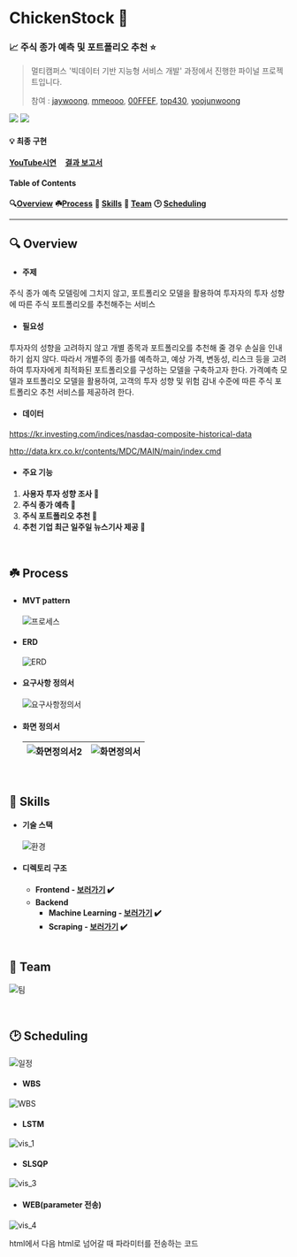 # ChickenStock :chicken:

### :chart_with_upwards_trend: 주식 종가 예측 및 포트폴리오 추천 :star:

> 멀티캠퍼스  '빅데이터 기반 지능형 서비스 개발'  과정에서 진행한 파이널 프로젝트입니다.
>
> 참여 :  [jaywoong](https://github.com/jaywoong),  [mmeooo](https://github.com/mmeooo),  [00FFEF](https://github.com/00FFEF),  [top430](https://github.com/top430),  [yoojunwoong](https://github.com/yoojunwoong)

<img src="https://img.shields.io/static/v1?label=MultiCampus&message=Team2&color=yellow">	<img src="https://img.shields.io/static/v1?label=Domain&message=Bigdata&color=green">

#### **:bulb: 최종 구현**

**[YouTube시연](https://youtu.be/m00NjTMoaJs)** &nbsp;&nbsp; **[결과 보고서](md-images/chickenstock.pdf)**

####  **Table of Contents**

**:mag:[Overview](#idx1)** **:shamrock:[Process](#idx2)** **:book: [Skills](#idx2)** **:dancers: [Team](#idx3)** **:clock2: [Scheduling](#idx4)**

___



## :mag: Overview <a id="idx1"></a>

- #### **주제**

주식 종가 예측 모델링에 그치지 않고, 포트폴리오 모델을  활용하여 투자자의 투자 성향에 따른 주식 포트폴리오를 추천해주는 서비스 

- #### **필요성** 

투자자의 성향을 고려하지 않고 개별 종목과 포트폴리오를 추천해 줄 경우  손실을 인내하기 쉽지 않다.  따라서 개별주의 종가를 예측하고,  예상 가격, 변동성, 리스크 등을 고려하여 투자자에게 최적화된 포트폴리오를 구성하는 모델을 구축하고자 한다. 가격예측 모델과 포트폴리오 모델을 활용하여,  고객의 투자 성향 및 위험 감내 수준에 따른 주식 포트폴리오 추천 서비스를 제공하려 한다.

- #### **데이터**

https://kr.investing.com/indices/nasdaq-composite-historical-data

http://data.krx.co.kr/contents/MDC/MAIN/main/index.cmd

- #### 주요 기능

1. **사용자 투자 성향 조사 :eyes:**
2. **주식 종가 예측 :seedling:**
3. **주식 포트폴리오 추천 :gift:**
4. **추천 기업 최근 일주일 뉴스기사 제공 :newspaper:** 

<br>

##  :shamrock: Process <a id= 'idx2'></a>

- #### MVT pattern

  ![프로세스](md-images/%ED%94%84%EB%A1%9C%EC%84%B8%EC%8A%A4.PNG)

- #### ERD

  ![ERD](md-images/ERD.png)

* #### 요구사항 정의서

  ![요구사항정의서](md-images/%EC%9A%94%EA%B5%AC%EC%82%AC%ED%95%AD%EC%A0%95%EC%9D%98%EC%84%9C.PNG)

* #### 화면 정의서

  | ![화면정의서2](md-images/%ED%99%94%EB%A9%B4%EC%A0%95%EC%9D%98%EC%84%9C2.PNG) | ![화면정의서](md-images/%ED%99%94%EB%A9%B4%EC%A0%95%EC%9D%98%EC%84%9C.PNG) |
  | ------------------------------------------------------------ | ------------------------------------------------------------ |

<br>

 ## :book: Skills <a id="idx3"></a>

- #### 기술 스택

  ![환경](md-images/%ED%99%98%EA%B2%BD.PNG)

- #### 디렉토리 구조

  * **Frontend  -  [보러가기](stock/README.md) :heavy_check_mark:**
  * **Backend**
    * **Machine Learning  -  [보러가기](modeling/README.md) :heavy_check_mark:**
    * **Scraping  -  [보러가기](scraping/README.md) :heavy_check_mark:**
  
  <br>

## :dancers: Team <a id="idx4"></a>

![팀](md-images/%ED%8C%80.PNG)

<br>

## :clock2: Scheduling <a id="idx5"></a>

![일정](md-images/%EC%9D%BC%EC%A0%95.PNG)



* #### WBS

![WBS](md-images/WBS.PNG)

* #### LSTM

![vis_1](md-images/vis_1-1633675650103.png)

* #### SLSQP

![vis_3](md-images/vis_3-1633675688815.png)

* #### WEB(parameter 전송)

  

![vis_4](md-images/vis_4.png)

html에서 다음 html로 넘어갈 때 파라미터를 전송하는 코드

